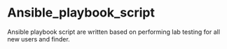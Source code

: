 # Ansible_playbook_script
Ansible playbook script are written based on performing lab testing for all new users and finder.
